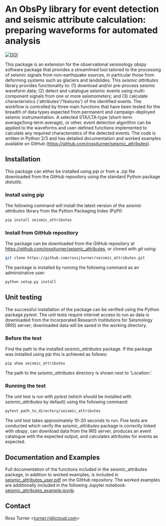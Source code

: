# An ObsPy library for event detection and seismic attribute calculation: preparing waveforms for automated analysis 
[![DOI](https://img.shields.io/badge/DOI-10.5281/zenodo.5496794-blue.svg)](https://doi.org/10.5281/zenodo.5496794)

This package is an extension for the observational seismology _obspy_ software package that provides a streamlined tool tailored to the processing of seismic signals from non-earthquake sources, in particular those from deforming systems such as glaciers and landslides. This _seismic attributes_ library provides functionality to: (1) download and/or pre-process seismic waveform data; (2) detect and catalogue seismic events using multi-component signals from one or more seismometers; and (3) calculate characteristics ('attributes'/'features') of the identified events. The workflow is controlled by three main functions that have been tested for the breadth of data types expected from permanent and campaign-deployed seismic instrumentation. A selected STA/LTA-type (short-term average/long-term average), or other, event detection algorithm can be applied to the waveforms and user-defined functions implemented to calculate any required characteristics of the detected events. The code is written in Python 2/3 and has detailed documentation and worked examples available on GitHub (https://github.com/rossjturner/seismic_attributes).

## Installation

This package can either be installed using _pip_ or from a .zip file downloaded from the GitHub repository using the standard Python package _distutils_.

### Install using pip
The following command will install the latest version of the _seismic attributes_ library from the Python Packaging Index (PyPI):

```bash
pip install seismic_attributes
```

### Install from GitHub repository

The package can be downloaded from the GitHub repository at https://github.com/rossjturner/seismic_attributes, or cloned with _git_ using:

```bash
git clone https://github.com/rossjturner/seismic_attributes.git
```

The package is installed by running the following command as an administrative user:

```bash
python setup.py install
```

## Unit testing

The successful installation of the package can be verified using the Python package _pytest_. The unit tests require internet access to run as data is downloaded from the Incorporated Research Institutions for Seismology (IRIS) server; downloaded data will be saved in the working directory.

### Before the test

Find the path to the installed _seismic_attributes_ package. If the package was installed using _pip_ this is achieved as follows:

```bash
pip show seismic_attributes
```

The path to the _seismic_attributes_ directory is shown next to 'Location:'.

### Running the test

The unit test is run with _pytest_ (which should be installed with _seismic_attributes_ by default) using the following command:

```bash
pytest path_to_directory/seismic_attributes
```

The unit test takes approximately 10-20 seconds to run. Five tests are conducted which verify the _seismic_attributes_ package is correctly linked with _obspy_, can download data from the IRIS server, produces an event catalogue with the expected output, and calculates attributes for events as expected.

## Documentation and Examples

Full documentation of the functions included in the seismic_attributes package, in addition to worked examples, is included in [seismic_attributes_user.pdf](https://github.com/rossjturner/seismic_attributes/blob/main/seismic_attributes_user.pdf) on the GitHub repository. The worked examples are additionally included in the following Jupyter notebook: [seismic_attributes_example.ipynb](https://github.com/rossjturner/seismic_attributes/blob/main/seismic_attributes_example.ipynb).

## Contact

Ross Turner <<turner.rj@icloud.com>>

